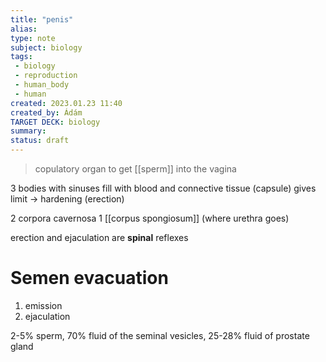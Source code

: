 ```yaml
---
title: "penis"
alias: 
type: note
subject: biology
tags:
 - biology
 - reproduction
 - human_body
 - human
created: 2023.01.23 11:40
created_by: Ádám
TARGET DECK: biology
summary: 
status: draft 
---
```

>copulatory organ to get [[sperm]] into the vagina 

3 bodies with sinuses fill with blood and connective tissue (capsule) gives limit → hardening (erection)

2 corpora cavernosa
1 [[corpus spongiosum]] (where urethra goes)

erection and ejaculation are **spinal** reflexes
# Semen evacuation
1. emission
2. ejaculation

2-5% sperm, 70% fluid of the seminal vesicles, 25-28% fluid of prostate gland


